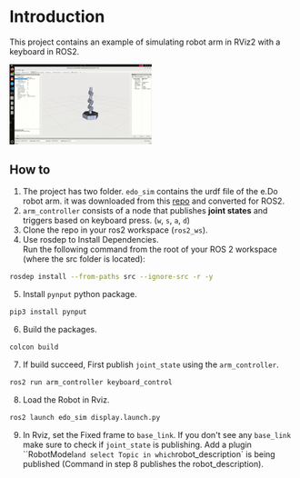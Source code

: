 # Introduction
This project contains an example of simulating robot arm in RViz2 with a keyboard in ROS2.

<img src="doc/demo.gif" width="250">

## How to
1. The project has two folder. `edo_sim` contains the urdf file of the e.Do robot arm. it was downloaded from this [repo](https://github.com/Comau/eDO_description) and converted for ROS2.
2. `arm_controller` consists of a node that publishes **joint states** and triggers based on keyboard press. (`w`, `s`, `a`, `d`)
3. Clone the repo in your ros2 workspace (`ros2_ws`).
4. Use rosdep to Install Dependencies. \
Run the following command from the root of your ROS 2 workspace (where the src folder is located):
```bash
rosdep install --from-paths src --ignore-src -r -y
```
5. Install `pynput` python package.
```bash
pip3 install pynput
```

6. Build the packages.
```bash
colcon build
```

7. If build succeed, First publish `joint_state` using the `arm_controller`.
```bash
ros2 run arm_controller keyboard_control
```

8. Load the Robot in Rviz.
```bash
ros2 launch edo_sim display.launch.py
```

9. In Rviz, set the Fixed frame to `base_link`. If you don't see any `base_link` make sure to check if `joint_state` is publishing. Add a plugin ``RobotModel` and select Topic in which `robot_description` is being published (Command in step 8 publishes the robot_description).
